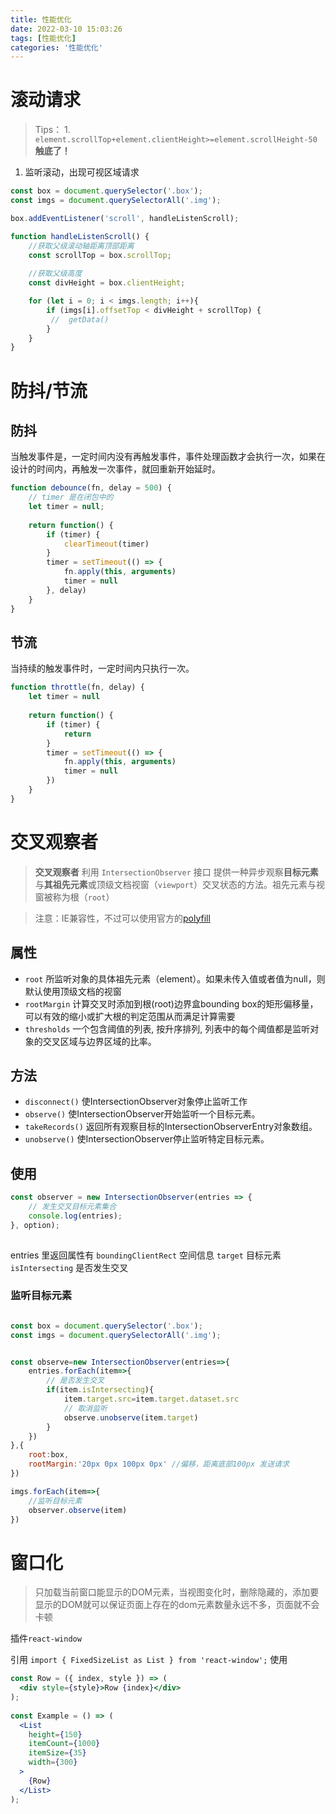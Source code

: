 ```yaml
---
title: 性能优化
date: 2022-03-10 15:03:26
tags: [性能优化]
categories: '性能优化'
---
```


# 滚动请求

> Tips： 1. `element.scrollTop+element.clientHeight>=element.scrollHeight-50 ` **触底了！**

1. 监听滚动，出现可视区域请求


```js
const box = document.querySelector('.box');
const imgs = document.querySelectorAll('.img');

box.addEventListener('scroll', handleListenScroll);

function handleListenScroll() {
    //获取父级滚动轴距离顶部距离
    const scrollTop = box.scrollTop;
    
    //获取父级高度
    const divHeight = box.clientHeight;

    for (let i = 0; i < imgs.length; i++){
        if (imgs[i].offsetTop < divHeight + scrollTop) {
         //  getData()
        }
    }
}

```

# 防抖/节流

## 防抖
当触发事件是，一定时间内没有再触发事件，事件处理函数才会执行一次，如果在设计的时间内，再触发一次事件，就回重新开始延时。
```js
function debounce(fn, delay = 500) {
    // timer 是在闭包中的
    let timer = null;
    
    return function() {
        if (timer) {
            clearTimeout(timer)
        }
        timer = setTimeout(() => {
            fn.apply(this, arguments)
            timer = null
        }, delay)
    }
}


```
## 节流
当持续的触发事件时，一定时间内只执行一次。
```js
function throttle(fn, delay) {
    let timer = null
    
    return function() {
        if (timer) {
            return
        }
        timer = setTimeout(() => {
            fn.apply(this, arguments)
            timer = null
        })
    }
}
```

# 交叉观察者

> **交叉观察者** 利用 `IntersectionObserver` 接口 提供一种异步观察**目标元素**与**其祖先元素**或顶级文档视窗（`viewport`）交叉状态的方法。祖先元素与视窗被称为根（`root`）

> 注意：IE兼容性，不过可以使用官方的[polyfill](https://github.com/w3c/IntersectionObserver/tree/main/polyfill)


## 属性

* `root`  所监听对象的具体祖先元素（element）。如果未传入值或者值为null，则默认使用顶级文档的视窗
* `rootMargin`  计算交叉时添加到根(root)边界盒bounding box的矩形偏移量， 可以有效的缩小或扩大根的判定范围从而满足计算需要
* `thresholds`  一个包含阈值的列表, 按升序排列, 列表中的每个阈值都是监听对象的交叉区域与边界区域的比率。

## 方法

* `disconnect()`  使IntersectionObserver对象停止监听工作
* `observe()`  使IntersectionObserver开始监听一个目标元素。
* `takeRecords()`  返回所有观察目标的IntersectionObserverEntry对象数组。
* `unobserve()`  使IntersectionObserver停止监听特定目标元素。


## 使用

```js
const observer = new IntersectionObserver(entries => {
    // 发生交叉目标元素集合
    console.log(entries);
}, option);
    
```

entries 里返回属性有 `boundingClientRect` 空间信息 `target` 目标元素 `isIntersecting` 是否发生交叉


### 监听目标元素

```js

const box = document.querySelector('.box');
const imgs = document.querySelectorAll('.img');


const observe=new IntersectionObserver(entries=>{
    entries.forEach(item=>{
        // 是否发生交叉
        if(item.isIntersecting){
            item.target.src=item.target.dataset.src
            // 取消监听
            observe.unobserve(item.target)
        }
    })
},{
    root:box,
    rootMargin:'20px 0px 100px 0px' //偏移，距离底部100px 发送请求
})

imgs.forEach(item=>{
    //监听目标元素
    observer.observe(item)
})

```


# 窗口化

> 只加载当前窗口能显示的DOM元素，当视图变化时，删除隐藏的，添加要显示的DOM就可以保证页面上存在的dom元素数量永远不多，页面就不会卡顿


插件`react-window`

引用 `import { FixedSizeList as List } from 'react-window';` 
使用

```jsx
const Row = ({ index, style }) => (
  <div style={style}>Row {index}</div>
);
 
const Example = () => (
  <List
    height={150}
    itemCount={1000}
    itemSize={35}
    width={300}
  >
    {Row}
  </List>
);


```